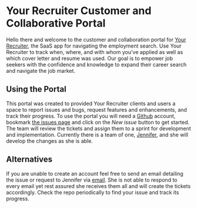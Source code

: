 # Your Recruiter Customer and Collaborative Portal

Hello there and welcome to the customer and collaboration portal for [Your Recruiter](https://your-recruiter.vercel.app), the SaaS app for navigating the employment search. Use Your Recruiter to track when, where, and with whom you've applied as well as which cover letter and resume was used. Our goal is to empower job seekers with the confidence and knowledge to expand their career search and navigate the job market.

## Using the Portal

This portal was created to provided Your Recruiter clients and users a space to report issues and bugs, request features and enhancements, and track their progress. To use the portal you will need a [Github](https://github.com/) account, bookmark [the issues page](https://github.com/JennHaggerty/your-recruiter-reports/issues) and click on the *New issue* button to get started. The team will review the tickets and assign them to a sprint for development and implementation. Currently there is a team of one, [Jennifer](https://www.jenniferhaggerty.com), and she will develop the changes as she is able. 

## Alternatives 

If you are unable to create an account feel free to send an email detailing the issue or request to Jennifer via [email](mailto:thejenniferhaggerty@gmail.com). She is not able to respond to every email yet rest assured she receives them all and will create the tickets accordingly. Check the repo periodically to find your issue and track its progress.